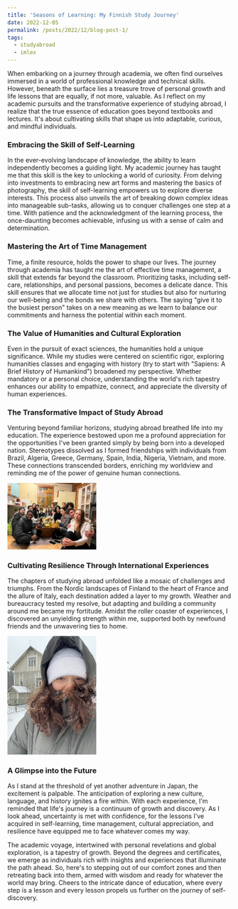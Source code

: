 ```yaml
---
title: 'Seasons of Learning: My Finnish Study Journey'
date: 2022-12-05
permalink: /posts/2022/12/blog-post-1/
tags:
  - studyabroad
  - imlex
---
```


When embarking on a journey through academia, we often find ourselves immersed in a world of professional knowledge and technical skills. However, beneath the surface lies a treasure trove of personal growth and life lessons that are equally, if not more, valuable. As I reflect on my academic pursuits and the transformative experience of studying abroad, I realize that the true essence of education goes beyond textbooks and lectures. It's about cultivating skills that shape us into adaptable, curious, and mindful individuals.

### Embracing the Skill of Self-Learning

In the ever-evolving landscape of knowledge, the ability to learn independently becomes a guiding light. My academic journey has taught me that this skill is the key to unlocking a world of curiosity. From delving into investments to embracing new art forms and mastering the basics of photography, the skill of self-learning empowers us to explore diverse interests. This process also unveils the art of breaking down complex ideas into manageable sub-tasks, allowing us to conquer challenges one step at a time. With patience and the acknowledgment of the learning process, the once-daunting becomes achievable, infusing us with a sense of calm and determination.

### Mastering the Art of Time Management

Time, a finite resource, holds the power to shape our lives. The journey through academia has taught me the art of effective time management, a skill that extends far beyond the classroom. Prioritizing tasks, including self-care, relationships, and personal passions, becomes a delicate dance. This skill ensures that we allocate time not just for studies but also for nurturing our well-being and the bonds we share with others. The saying "give it to the busiest person" takes on a new meaning as we learn to balance our commitments and harness the potential within each moment.

### The Value of Humanities and Cultural Exploration

Even in the pursuit of exact sciences, the humanities hold a unique significance. While my studies were centered on scientific rigor, exploring humanities classes and engaging with history (try to start with "Sapiens: A Brief History of Humankind") broadened my perspective. Whether mandatory or a personal choice, understanding the world's rich tapestry enhances our ability to empathize, connect, and appreciate the diversity of human experiences.

### The Transformative Impact of Study Abroad

Venturing beyond familiar horizons, studying abroad breathed life into my education. The experience bestowed upon me a profound appreciation for the opportunities I've been granted simply by being born into a developed nation. Stereotypes dissolved as I formed friendships with individuals from Brazil, Algeria, Greece, Germany, Spain, India, Nigeria, Vietnam, and more. These connections transcended borders, enriching my worldview and reminding me of the power of genuine human connections.

<img src="/images/study_abroad.JPG" alt="drawing" width="200"/>

### Cultivating Resilience Through International Experiences

The chapters of studying abroad unfolded like a mosaic of challenges and triumphs. From the Nordic landscapes of Finland to the heart of France and the allure of Italy, each destination added a layer to my growth. Weather and bureaucracy tested my resolve, but adapting and building a community around me became my fortitude. Amidst the roller coaster of experiences, I discovered an unyielding strength within me, supported both by newfound friends and the unwavering ties to home.

<img src="/images/finland.JPG" alt="drawing" width="200"/>

### A Glimpse into the Future

As I stand at the threshold of yet another adventure in Japan, the excitement is palpable. The anticipation of exploring a new culture, language, and history ignites a fire within. With each experience, I'm reminded that life's journey is a continuum of growth and discovery. As I look ahead, uncertainty is met with confidence, for the lessons I've acquired in self-learning, time management, cultural appreciation, and resilience have equipped me to face whatever comes my way.

The academic voyage, intertwined with personal revelations and global exploration, is a tapestry of growth. Beyond the degrees and certificates, we emerge as individuals rich with insights and experiences that illuminate the path ahead. So, here's to stepping out of our comfort zones and then retreating back into them, armed with wisdom and ready for whatever the world may bring. Cheers to the intricate dance of education, where every step is a lesson and every lesson propels us further on the journey of self-discovery.
